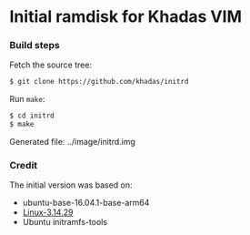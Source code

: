 # Initial ramdisk for Khadas VIM

### Build steps
Fetch the source tree:
```sh
$ git clone https://github.com/khadas/initrd
```

Run `make`:
```sh
$ cd initrd
$ make
```
Generated file: ../image/initrd.img

### Credit
The initial version was based on:

* ubuntu-base-16.04.1-base-arm64
* [Linux-3.14.29](https://github.com/khadas/linux)
* Ubuntu initramfs-tools
